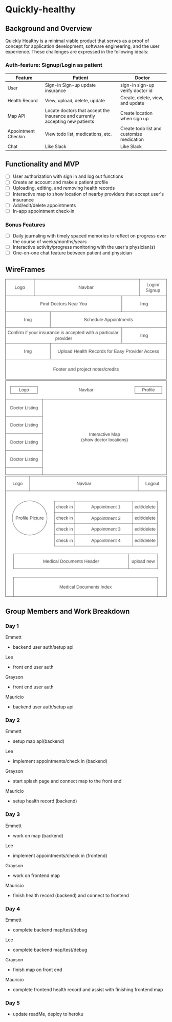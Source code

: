 # Quickly-healthy
## Background and Overview
Quickly Healthy is a minimal viable product that serves as a proof of concept for 
application development, software engineering, and the user experience. These 
challenges are expressed in the following ideals:

### Auth-feature: Signup/Login as patient

| Feature       | Patient                                                                       | Doctor                           |
|---------------|-------------------------------------------------------------------------------|----------------------------------|
| User          | Sign-in Sign-up update insurance                                              | sign-in sign-up verify doctor id |
| Health Record | View, upload, delete, update                                                  | Create, delete, view, and update |
| Map API       | Locate doctors that accept the insurance and currently accepting new patients | Create location when sign up     |
| Appointment Checkin | View todo list, medications, etc. | Create todo list and customize medication | 
| Chat | Like Slack | Like Slack |

## Functionality and MVP

- [ ] User authorization with sign in and log out functions
- [ ] Create an account and make a patient profile
- [ ] Uploading, editing, and removing health records
- [ ] Interactive map to show location of nearby providers that accept user's insurance
- [ ] Add/edit/delete appointments
- [ ] In-app appointment check-in

### Bonus Features

- [ ] Daily journaling with timely spaced memories to reflect on progress over the course of weeks/months/years
- [ ] Interactive activity/progress monitoring with the user's physician(s)
- [ ] One-on-one chat feature between patient and physician

## WireFrames

![alt text](https://github.com/lyhourlay1/Quickly-healthy/blob/main/assets/wireframes/splash.jpg?raw=true)
![alt text](https://github.com/lyhourlay1/Quickly-healthy/blob/main/assets/wireframes/home.jpg?raw=true)
![alt text](https://github.com/lyhourlay1/Quickly-healthy/blob/main/assets/wireframes/profile_page.jpg?raw=true)

## Group Members and Work Breakdown
### Day 1
Emmett
* backend user auth/setup api

Lee
* front end user auth

Grayson
* front end user auth

Mauricio
* backend user auth/setup api

### Day 2
Emmett
* setup map api(backend)

Lee
* implement appointments/check in (backend)

Grayson
* start splash page and connect map to the front end

Mauricio
* setup health record (backend)
### Day 3
Emmett
* work on map (backend)

Lee
* implement appointments/check in (frontend)

Grayson
* work on frontend map

Mauricio
* finish health record (backend) and connect to frontend
### Day 4
Emmett
* complete backend map/test/debug

Lee
* complete backend map/test/debug

Grayson
* finish map on front end

Mauricio
* complete frontend health record and assist with finishing frontend map
### Day 5
* update readMe, deploy to heroku
